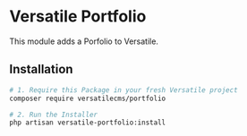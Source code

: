 # Versatile Portfolio

This module adds a Porfolio to Versatile.

## Installation

```bash
# 1. Require this Package in your fresh Versatile project
composer require versatilecms/portfolio

# 2. Run the Installer
php artisan versatile-portfolio:install
```
